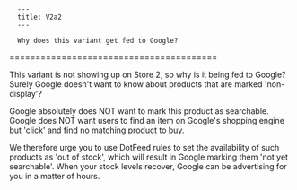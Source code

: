 
      ---
      title: V2a2
      ---

      Why does this variant get fed to Google?
========================================

This variant is not showing up on Store 2, so why is it being fed to Google? Surely Google doesn't want to know about products that are marked 'non-display'?

Google absolutely does NOT want to mark this product as searchable. Google does NOT want users to find an item on Google's shopping engine but 'click' and find no matching product to buy.

We therefore urge you to use DotFeed rules to set the availability of such products as 'out of stock', which will result in Google marking them 'not yet searchable'. When your stock levels recover, Google can be advertising for you in a matter of hours.
      